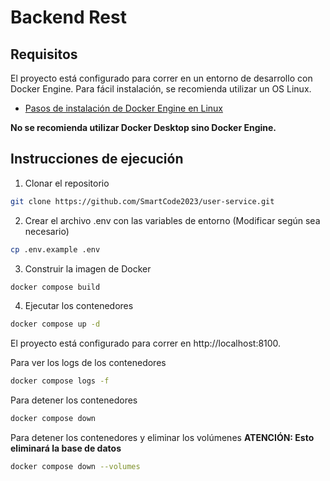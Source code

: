 # Backend Rest

## Requisitos

El proyecto está configurado para correr en un entorno de desarrollo con Docker Engine. Para fácil instalación, se recomienda utilizar un OS Linux.

- [Pasos de instalación de Docker Engine en Linux](https://docs.docker.com/engine/install/)

**No se recomienda utilizar Docker Desktop sino Docker Engine.**

## Instrucciones de ejecución

1. Clonar el repositorio

```bash
git clone https://github.com/SmartCode2023/user-service.git
```

2. Crear el archivo .env con las variables de entorno (Modificar según sea necesario)

```bash
cp .env.example .env
```

3. Construir la imagen de Docker

```bash
docker compose build
```

4. Ejecutar los contenedores

```bash
docker compose up -d
```

El proyecto está configurado para correr en 
http://localhost:8100.

Para ver los logs de los contenedores

```bash
docker compose logs -f
```

Para detener los contenedores

```bash
docker compose down
```

Para detener los contenedores y eliminar los volúmenes **ATENCIÓN: Esto eliminará la base de datos**

```bash
docker compose down --volumes
```
